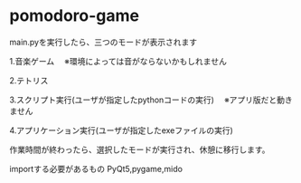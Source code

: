 # pomodoro-game
main.pyを実行したら、三つのモードが表示されます

1.音楽ゲーム
　※環境によっては音がならないかもしれません

2.テトリス

3.スクリプト実行(ユーザが指定したpythonコードの実行)
　※アプリ版だと動きません

4.アプリケーション実行(ユーザが指定したexeファイルの実行)

作業時間が終わったら、選択したモードが実行され、休憩に移行します。

importする必要があるもの
PyQt5,pygame,mido

